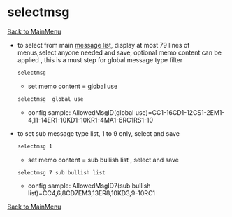 
# selectmsg
[Back to MainMenu](/docs/helpmain.md)
   * to select from main [message list](/docs/help/MsgList.md), display at most 79 lines of menus,select anyone needed and save, optional memo content can be applied , this is a must step for global message type filter
     ~~~bash
     selectmsg 
     ~~~
     
     - set memo content = global use
     ~~~bash
     selectmsg  global use    
     ~~~
     - config sample: AllowedMsgID(global use)=CC1-16CD1-12CS1-2EM1-4,11-14ER1-10KD1-10KR1-4MA1-6RC1RS1-10
          
   * to set sub message type list, 1 to 9 only, select and save
     ~~~bash
     selectmsg 1
     ~~~
   
     - set memo content = sub bullish list , select and save
     ~~~bash
     selectmsg 7 sub bullish list
     ~~~
     - config sample: AllowedMsgID7(sub bullish list)=CC4,6,8CD7EM3,13ER8,10KD3,9-10RC1
   
[Back to MainMenu](/docs/helpmain.md)